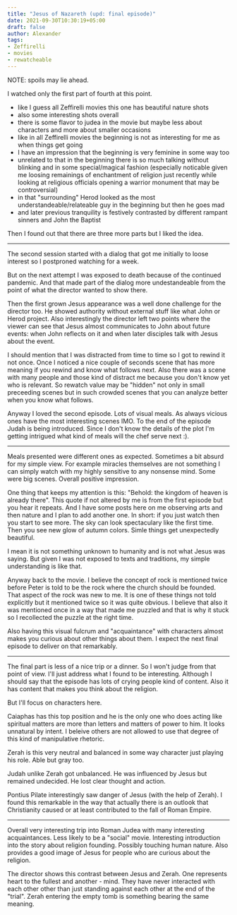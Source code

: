 ```yaml
---
title: "Jesus of Nazareth (upd: final episode)"
date: 2021-09-30T10:30:19+05:00
draft: false
author: Alexander
tags:
- Zeffirelli
- movies
- rewatcheable
---
```


NOTE: spoils may lie ahead.

I watched only the first part of fourth at this point.

- like I guess all Zeffirelli movies this one has beautiful nature shots
- also some interesting shots overall
- there is some flavor to judea in the movie but maybe less about characters and more about smaller occasions
- like in all Zeffirelli movies the beginning is not as interesting for me as when things get going
- I have an impression that the beginning is very feminine in some way too
- unrelated to that in the beginning there is so much talking without blinking and in some special/magical fashion (especially noticable given me loosing remainings of enchantment of religion just recently while looking at religious officials opening a warrior monument that may be controversial)
- in that "surrounding" Herod looked as the most understandeable/relateable guy in the beginning but then he goes mad
- and later previous tranquility is festively contrasted by different rampant sinners and John the Baptist

Then I found out that there are three more parts but I liked the idea.

---

The second session started with a dialog that got me initially to loose interest so I postproned watching for a week.

But on the next attempt I was exposed to death because of the continued pandemic.
And that made part of the dialog more undestandeable from the point of what the director wanted to show there.

Then the first grown Jesus appearance was a well done challenge for the director too.
He showed authority without external stuff like what John or Herod project.
Also interestingly the director left two points where the viewer can see that Jesus almost communicates to John about future events: when John reflects on it and when later disciples talk with Jesus about the event.

I should mention that I was distracted from time to time so I got to rewind it not once.
Once I noticed a nice couple of seconds scene that has more meaning if you rewind and know what follows next.
Also there was a scene with many people and those kind of distract me because you don't know yet who is relevant. So rewatch value may be "hidden" not only in small preceeding scenes but in such crowded scenes that you can analyze better when you know what follows.

Anyway I loved the second episode.
Lots of visual meals.
As always vicious ones have the most interesting scenes IMO.
To the end of the episode Judah is being introduced.
Since I don't know the details of the plot I'm getting intrigued what kind of meals will the chef serve next :).

---

Meals presented were different ones as expected.
Sometimes a bit absurd for my simple view. For example miracles themselves are not something I can simply watch with my highly sensitive to any nonsense mind.
Some were big scenes.
Overall positive impression.

One thing that keeps my attention is this: "Behold: the kingdom of heaven is already there".
This quote if not altered by me is from the first episode but you hear it repeats.
And I have some posts here on me observing arts and then nature and I plan to add another one.
In short: if you just watch then you start to see more.
The sky can look spectaculary like the first time.
Then you see new glow of autumn colors.
Simle things get unexpectedly beautiful.

I mean it is not something unknown to humanity and is not what Jesus was saying.
But given I was not exposed to texts and traditions, my simple understanding is like that.

Anyway back to the movie.
I believe the concept of rock is mentioned twice before Peter is told to be the rock where the church should be founded.
That aspect of the rock was new to me. It is one of these things not told explicitly but it mentioned twice so it was quite obvious.
I believe that also it was mentioned once in a way that made me puzzled and that is why it stuck so I recollected the puzzle at the right time.

Also having this visual fulcrum and "acquaintance" with characters almost makes you curious about other things about them.
I expect the next final episode to deliver on that remarkably.

---

The final part is less of a nice trip or a dinner.
So I won't judge from that point of view.
I'll just address what I found to be interesting.
Although I should say that the episode has lots of crying people kind of content.
Also it has content that makes you think about the religion.

But I'll focus on characters here.

Caiaphas has this top position and he is the only one who does acting like spiritual matters are more than letters and matters of power to him.
It looks unnatural by intent.
I beleive others are not allowed to use that degree of this kind of manipulative rhetoric.

Zerah is this very neutral and balanced in some way character just playing his role. Able but gray too.

Judah unlike Zerah got unbalanced. He was influenced by Jesus but remained undecided. He lost clear thought and action.

Pontius Pilate interestingly saw danger of Jesus (with the help of Zerah).
I found this remarkable in the way that actually there is an outlook that Christianity caused or at least contributed to the fall of Roman Empire.

---

Overall very interesting trip into Roman Judea with many interesting acquaintances.
Less likely to be a "social" movie.
Interesting introduction into the story about religion founding.
Possibly touching human nature.
Also provides a good image of Jesus for people who are curious about the religion.

The director shows this contrast between Jesus and Zerah.
One represents heart to the fullest and another - mind.
They have never interacted with each other other than just standing against each other at the end of the "trial".
Zerah entering the empty tomb is something bearing the same meaning.
